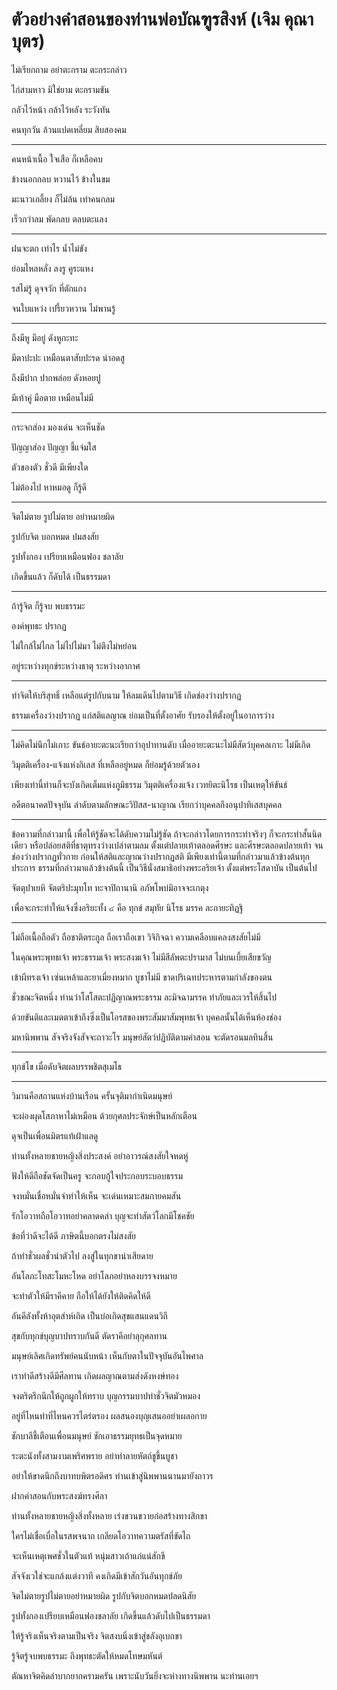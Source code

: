 # ตัวอย่างคำสอนของท่านพ่อบัณฑูรสิงห์ (เจิม คุณาบุตร)

ไม่เรียกถาม อย่าตะกราม ตะกระกล่าว

ไก่สามหาว มิใช่ยาม ตะกรามขัน

กลัวไว้หน้า กล้าไว้หลัง ระวังทัน

คนทุกวัน ล้วนแปดเหลี่ยม สิบสองคม

---

คนหน้าเนื้อ ใจเสือ ก็เหลือคบ

ข้างนอกกลบ หวานไว้ ข้างในขม

มะนาวเกลี้ยง ก็ไม่ล้น เท่าคนกลม

เร็วกว่าลม พัดกลบ ตลบตะแลง

---

ฝนจะตก เท่าไร น้ำไม่ขัง

ย่อมไหลหลั่ง ลงรู คูระแหง

รสไม่รู้ ดุจจวัก ที่ตักแกง

จนใบแหว่ง เปรี้ยวหวาน ไม่พานรู้

---

ถึงมีหู มีอยู่ ดังหูกะทะ

มีตาปะปะ เหมือนตาสับปะรด น่าอดสู

ถึงมีปาก ปากพล่อย ดังหอยปู

มีเท้าคู่ มือตาย เหมือนไม่มี

---

กระจกส่อง มองเด่น จะเห็นชัด

ปัญญาส่อง ปัญญา ชี้แจ่มใส

ตัวของตัว ชั่วดี มีเพียงใด

ไม่ต้องไป หาหมอดู ก็รู้ดี

---

จิตไม่ตาย รูปไม่ตาย อย่าหมายผิด

รูปกับจิต บอกหมด ปมสงสัย

รูปทั้งกอง เปรียบเหมือนฟอง ชลาลัย

เกิดขึ้นแล้ว ก็ดับได้ เป็นธรรมดา

---

ถ้ารู้จิต ก็รู้จบ พบธรรมะ

องค์พุทธะ ปรากฏ 

ไม่ใกล้ไม่ไกล ไม่ไปไม่มา ไม่ตึงไม่หย่อน

อยู่ระหว่างทุกข์ระหว่างธาตุ ระหว่างอากาศ

---

ทำจิตให้บริสุทธิ์ เหลือแต่รูปกับนาม ให้ลมเดินไปตามวิธี เกิดช่องว่างปรากฏ

ธรรมเครื่องว่างปรากฏ แก่สติแลญาณ ย่อมเป็นที่ตั้งอาศัย รับรองให้ตั้งอยู่ในอาการว่าง

---

ไม่คิดไม่นึกไม่เกาะ ขันธ์อายะตะนะเรียกว่าอุปาทานดับ เมื่ออายะตะนะไม่มีสัตว์บุคคลเกาะ ไม่มีเกิด

วิมุตติเครื่อง-แจ้งแห่งกิเลส ที่เหลืออยู่หมด ก็ย่อมรู้ด้วยตัวเอง

เพียงเท่านี้ท่านก็จะบังเกิดเต็มแห่งภูมิธรรม วิมุตติเครื่องแจ้ง เวทยิตะนิโรธ เป็นเหตุให้ขันธ์

อดีตอนาคตปัจจุบัน ลำดับตามลักษณะวิปัสส-นาญาณ เรียกว่าบุคคลถึงอนุปาทิเสสบุคคล

---

ข้อความที่กล่าวมานี้ เพื่อให้รู้ชัดจะได้ดับความไม่รู้ชัด ถ้าจะกล่าวโดยการกระทำจริงๆ ก็จะกระทำสั้นนิดเดียว หรือปล่อยสติที่ธาตุทรงว่างเปล่าตามลม ตั้งแต่ปลายเท้าตลอดศีรษะ และศีรษะตลอดปลายเท้า จนช่องว่างปรากฏทั่วกาย ก่อนให้สติและญาณว่างปรากฏสติ มีเพียงเท่านี้ตามที่กล่าวมาแล้วข้างต้นทุกประการ ธรรมที่กล่าวมาแล้วข้างต้นนี้ เป็นวิธีนั่งสมาธิอย่างพระอริยเจ้า ตั้งแต่พระโสดาบัน เป็นต้นไป

จัตตุปาเยหิ จัตตริปะมุทโท ทะจาปิถานานิ อภัพโพบ่มิอาจจะเกตุง

เพื่อจะกระทำให้แจ้งซึ่งอริยะทั้ง ๔ คือ ทุกข์ สมุทัย นิโรธ มรรค ละกายะทิฏฐิ

---

ไม่ถือเนื้อถือตัว ถือชาติตระกูล ถือเราถือเขา วิจิกิจฉา ความเคลือบแคลงสงสัยไม่มี

ในคุณพระพุทธเจ้า พระธรรมเจ้า พระสงฆเจ้า ไม่มีสีลัพตะปรามาส ไม่บนเบี้ยเสียขวัญ

เข้าผีทรงเจ้า เซ่นเหล้าและยาเมี่ยงหมาก บูชาไม่มี ขาดปริเฉทประหารตามกำลังของตน

ชั่วขณะจิตหนึ่ง ท่านว่าโสโสตะปฏิญาณพระธรรม ละมิจฉามรรค ทำภัยและเวรให้สิ้นไป

ด้วยขันติและเมตตาเข้าถึงซึ่งเป็นโอรสของพระสัมมาสัมพุทธเจ้า บุคคลนั้นได้เห็นห้องช่อง

มหานิพพาน สัจจริงจังสัจจะถาวะโร มนุษย์สัตว์ปฏิบัติตามคำสอน จะตัดรอนมลทินสิ้น

---

ทุกข์โข เมื่อดับจิตผลบรรพชิตสุเมโธ

---

วิมานคือสถานแห่งบ้านเรือน  ครั้นจุติมากำเนิดมนุษย์

จะผ่องผุดโสภาหาไม่เหมือน  ด้วยกุศลประจักษ์เป็นหลักเตือน

ดุจเป็นเพื่อนมิตรแท้เฝ้าแลดู  

ท่านทั้งหลายชายหญิงสิ่งประสงค์  อย่าอาวรณ์สงสัยใจหดหู่

ฟังให้ดีถือชัดจัดเป็นครู             จะกอบกู้ใจประกอบระบอบธรรม

จงหมั่นเชื่อหมั่นจำทำให้เห็น        จะเด่นเหมาะสมกายคมสัน

รักโอวาทถือโอวาทอย่าคลาดคลำ  บุญจะทำสัตว์โลกมีโชคชัย

ข้อที่ว่าดีจะได้ดี                     ภาษิตนี้บอกตรงไม่สงสัย

ถ้าทำชั่วผลชั่วนำตัวไป              ลงสู่ในทุกขาน่าเสียดาย

อันโลภะโทสะโมหะโหด             อย่าโลภอย่าหลงบรรจงหมาย

จะทำตัวให้มีราคีคาย                ถือให้ได้ยังให้ติดคิดให้ดี

อันคีลังทั้งห้าอุตส่าห์เถิด             เป็นบ่อเกิดสุขแสนแดนวิถี

สุขกับทุกข์บุญบาปทราบกันดี       ตัดราคีอย่าลุกุศลทาน

มนุษย์เลิศเกิดทรัพย์คนนับหน้า     เห็นกับตาในปัจจุบันอันไพศาล

เราทำดีสร้างดีมีศีลทาน             เกิดผลญาณตามส่งดังหงษ์ทอง

จงตริตรึกนึกให้ถูกผูกให้ทราบ      บุญกรรมบาปทำชั่วจิตมัวหมอง

อยู่ที่ไหนทำที่ไหนควรไตร่ตรอง    ผลสนองบุญเสนออย่าเผลอกาย

ชักบาลีชี้เตือนเพื่อนมนุษย์         ชักเอาธรรมยุทธเป็นจุดหมาย

ระตะนังทั้งสามงามเพริศพราย      อย่าทำลายหัตถ์ชูขึ้นบูชา

อย่าให้ขาดนึกถึงบาทบพิตรอดิศร  ท่านเข้าสู่นิพพานนานมายังถาวร  

ฝากคำสอนกับพระสงฆ์ทรงศีลา

ท่านทั้งหลายชายหญิงสิ่งทั้งหลาย  เร่งขวนขวายก่อสร้างทางสิกขา

ใครไม่เชื่อเบื่อในรสพจนาถ        เกลียดโอวาทความตรัสที่ขัดไถ

จะเห็นเหตุเพศชั่วในตัวแท้          หนุ่มสาวเถ้าแก่แน่สักขี

สัจจังเวใช่จะแกล้งแต่งวาที         คงเกิดมีเข้าสักวันอันทุกข์ภัย

จิตไม่ตายรูปไม่ตายอย่าหมายผิด  รูปกับจิตบอกหมดปลดนิสัย

รูปทั้งกองเปรียบเหมือนฟองชลาลัย เกิดขึ้นแล้วดับไปเป็นธรรมดา

ให้รู้จริงเห็นจริงตามเป็นจริง          จิตสงบนิ่งเข้าสู่ชลังอุเบกขา

รู้จิตรู้จบพบธรรมะ                   ถึงพุทธะตัดให้หมดโทษมหันต์

ตัณหาจิตคิดลำบากยากครามครัน  เพราะนับวันยิ่งจะห่างทางนิพพาน นะท่านเอยฯ
